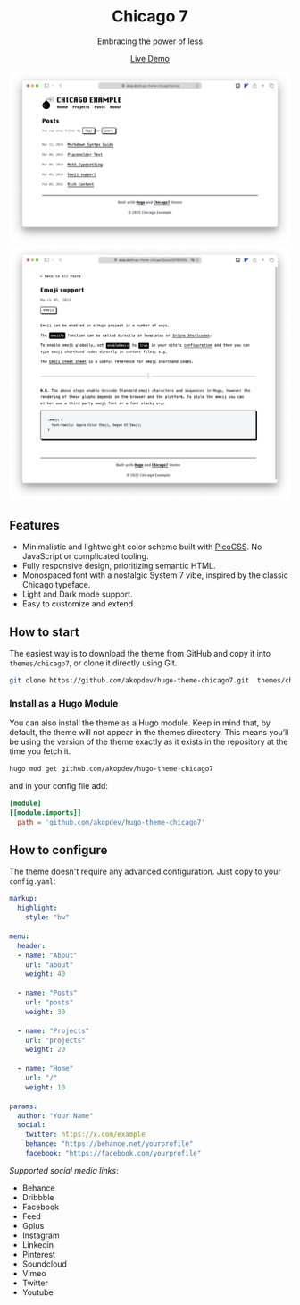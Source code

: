 <h1 align="center">Chicago 7</h1>
<p align="center">Embracing the power of less</p>
<p align="center"><a href="https://akop.dev/hugo-theme-chicago7">Live Demo</a></p>

![Chicago7 Hugo Theme](https://github.com/akopdev/hugo-theme-chicago7/blob/main/images/tn.png)
![Chicago7 Hugo Theme](https://github.com/akopdev/hugo-theme-chicago7/blob/main/images/screenshot.png)

## Features
- Minimalistic and lightweight color scheme built with [PicoCSS](https://picocss.com/). No JavaScript or complicated tooling.
- Fully responsive design, prioritizing semantic HTML.
- Monospaced font with a nostalgic System 7 vibe, inspired by the classic Chicago typeface.
- Light and Dark mode support.
- Easy to customize and extend.

## How to start

The easiest way is to download the theme from GitHub and copy it into `themes/chicago7`, or clone it directly using Git.

```sh
git clone https://github.com/akopdev/hugo-theme-chicago7.git  themes/chicago7
```

### Install as a Hugo Module

You can also install the theme as a Hugo module. Keep in mind that, by default, the theme will not appear in the themes directory. 
This means you’ll be using the version of the theme exactly as it exists in the repository at the time you fetch it.

```sh
hugo mod get github.com/akopdev/hugo-theme-chicago7
```

and in your config file add:

```toml
[module]
[[module.imports]]
  path = 'github.com/akopdev/hugo-theme-chicago7'
```

## How to configure

The theme doesn't require any advanced configuration. Just copy to your `config.yaml`:

```yaml
markup:
  highlight:
    style: "bw"

menu:
  header:
  - name: "About"
    url: "about"
    weight: 40

  - name: "Posts"
    url: "posts"
    weight: 30

  - name: "Projects"
    url: "projects"
    weight: 20

  - name: "Home"
    url: "/"
    weight: 10

params:
  author: "Your Name"
  social:
    twitter: https://x.com/example
    behance: "https://behance.net/yourprofile"
    facebook: "https://facebook.com/yourprofile"
```

*Supported social media links*:

- Behance  
- Dribbble 
- Facebook 
- Feed     
- Gplus    
- Instagram
- Linkedin 
- Pinterest
- Soundcloud
- Vimeo    
- Twitter        
- Youtube  
